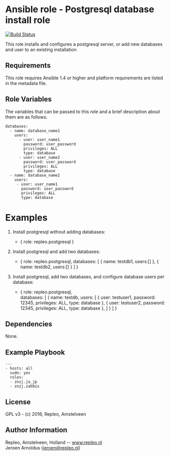Ansible role - Postgresql database install role
=====
[![Build Status](https://travis-ci.org/repleo/ansible-role-postgresql.svg?branch=master)](https://travis-ci.org/repleo/ansible-role-postgresql)

This role installs and configures a postgresql server, or add new databases and user to an existing installation 

Requirements
------------

This role requires Ansible 1.4 or higher and platform requirements are listed in the metadata file.

Role Variables
--------------

The variables that can be passed to this role and a brief description about
them are as follows.

    databases:
      - name: database_name1
        users:
          - user: user_name1
            password: user_password
            privileges: ALL
            type: database
          - user: user_name2
            password: user_password
            privileges: ALL
            type: database
      - name: database_name2
        users:
         - user: user_name1
           password: user_password
           privileges: ALL
           type: database
   
Examples
========

1) Install postgresql without adding databases:

    - { role: repleo.postgresql  }

2) Install postgresql and add two databases:

    - { role: repleo.postgresql,
            databases: [
             { name: testdb1, users:[] },
             { name: testdb2, users:[] }
            ]
      }

3) Install postgresql, add two databases, and configure database users per database:

    - { role: repleo.postgresql,         
            databases: [
              { name: testdb,
                users: [
                  { user: testuser1,
                    password: 12345,
                    privileges: ALL,
                    type: database },
                  { user: testuser2,
                    password: 12345,
                    privileges: ALL,
                    type: database },
                ]
              }
            ]
      }
  
## Dependencies

None.

## Example Playbook

    ---
    - hosts: all
      sudo: yes
      roles:
      - znzj.ja_jp
      - znzj.zabbix

License
-------

GPL v3 - (c) 2016, Repleo, Amstelveen

Author Information
------------------

Repleo, Amstelveen, Holland -- www.repleo.nl  
Jeroen Arnoldus (jeroen@repleo.nl)




